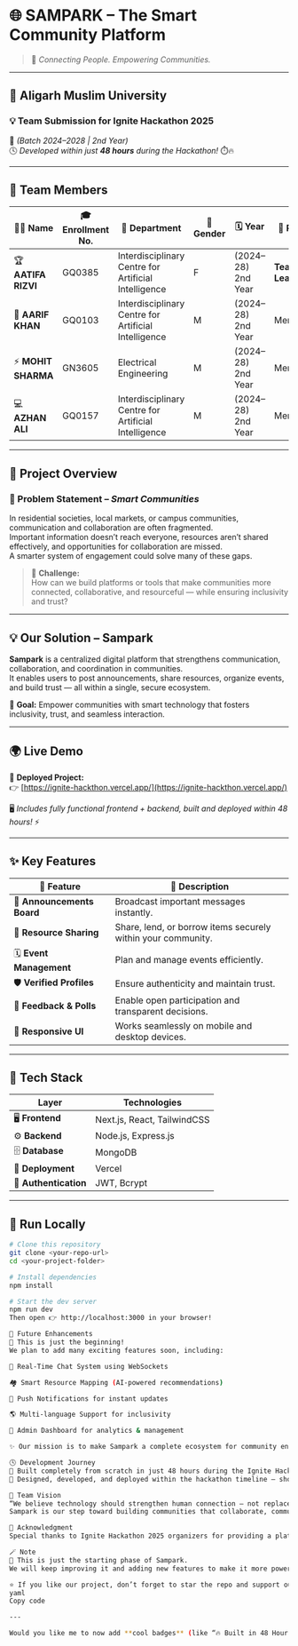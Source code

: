 # 🌐 SAMPARK – The Smart Community Platform  

> 🤝 *Connecting People. Empowering Communities.*  

---

## 🏫 **Aligarh Muslim University**  
### 💡 Team Submission for **Ignite Hackathon 2025**  
📅 *(Batch 2024–2028 | 2nd Year)*  
🕓 *Developed within just **48 hours** during the Hackathon!* ⏱️🔥  

---

## 👥 **Team Members**

| 👩‍💼 **Name** | 🎓 **Enrollment No.** | 🏢 **Department** | 🚻 **Gender** | 🗓️ **Year** | 🏅 **Role** |
|---------------|----------------------|-------------------|---------------|--------------|--------------|
| 🏆 **AATIFA RIZVI** | GQ0385 | Interdisciplinary Centre for Artificial Intelligence | F | (2024–28) 2nd Year | **Team Leader** |
| 🤖 **AARIF KHAN** | GQ0103 | Interdisciplinary Centre for Artificial Intelligence | M | (2024–28) 2nd Year | Member |
| ⚡ **MOHIT SHARMA** | GN3605 | Electrical Engineering | M | (2024–28) 2nd Year | Member |
| 💻 **AZHAN ALI** | GQ0157 | Interdisciplinary Centre for Artificial Intelligence | M | (2024–28) 2nd Year | Member |

---

## 🚀 **Project Overview**

### 🧩 Problem Statement – *Smart Communities*
In residential societies, local markets, or campus communities, communication and collaboration are often fragmented.  
Important information doesn’t reach everyone, resources aren’t shared effectively, and opportunities for collaboration are missed.  
A smarter system of engagement could solve many of these gaps.

> 💭 **Challenge:**  
> How can we build platforms or tools that make communities more connected, collaborative, and resourceful — while ensuring inclusivity and trust?

---

## 💡 **Our Solution – Sampark**

**Sampark** is a centralized digital platform that strengthens communication, collaboration, and coordination in communities.  
It enables users to post announcements, share resources, organize events, and build trust — all within a single, secure ecosystem.

🎯 **Goal:** Empower communities with smart technology that fosters inclusivity, trust, and seamless interaction.

---

## 🌍 **Live Demo**

🔗 **Deployed Project:**  
👉 [https://ignite-hackthon.vercel.app/](https://ignite-hackthon.vercel.app/)  

🖥️ *Includes fully functional frontend + backend, built and deployed within 48 hours!* ⚡  

---

## ✨ **Key Features**

| 🌟 Feature | 🧠 Description |
|-------------|----------------|
| 📢 **Announcements Board** | Broadcast important messages instantly. |
| 🔄 **Resource Sharing** | Share, lend, or borrow items securely within your community. |
| 🗓️ **Event Management** | Plan and manage events efficiently. |
| 🛡️ **Verified Profiles** | Ensure authenticity and maintain trust. |
| 💬 **Feedback & Polls** | Enable open participation and transparent decisions. |
| 📱 **Responsive UI** | Works seamlessly on mobile and desktop devices. |

---

## 🧰 **Tech Stack**

| Layer | Technologies |
|--------|---------------|
| 🖥️ **Frontend** | Next.js, React, TailwindCSS |
| ⚙️ **Backend** | Node.js, Express.js |
| 🗄️ **Database** | MongoDB |
| 🚀 **Deployment** | Vercel |
| 🔐 **Authentication** | JWT, Bcrypt |

---

## 🧭 **Run Locally**

```bash
# Clone this repository
git clone <your-repo-url>
cd <your-project-folder>

# Install dependencies
npm install

# Start the dev server
npm run dev
Then open 👉 http://localhost:3000 in your browser!

🧠 Future Enhancements
🚧 This is just the beginning!
We plan to add many exciting features soon, including:

💬 Real-Time Chat System using WebSockets

🏘️ Smart Resource Mapping (AI-powered recommendations)

🔔 Push Notifications for instant updates

🌎 Multi-language Support for inclusivity

🧾 Admin Dashboard for analytics & management

✨ Our mission is to make Sampark a complete ecosystem for community engagement and collaboration.

🕓 Development Journey
🧩 Built completely from scratch in just 48 hours during the Ignite Hackathon 2025.
💪 Designed, developed, and deployed within the hackathon timeline — showcasing teamwork, time management, and innovation under pressure!

💬 Team Vision
“We believe technology should strengthen human connection — not replace it.
Sampark is our step toward building communities that collaborate, communicate, and care.” 🌱

🏁 Acknowledgment
Special thanks to Ignite Hackathon 2025 organizers for providing a platform to innovate, collaborate, and create solutions that matter! ❤️‍🔥

🪄 Note
💫 This is just the starting phase of Sampark.
We will keep improving it and adding new features to make it more powerful, scalable, and impactful for real-world communities. 🌍

⭐ If you like our project, don’t forget to star the repo and support our journey! ⭐
yaml
Copy code

---

Would you like me to now add **cool badges** (like “🔥 Built in 48 Hours”, “🚀 Hackathon Project”, “💻 
